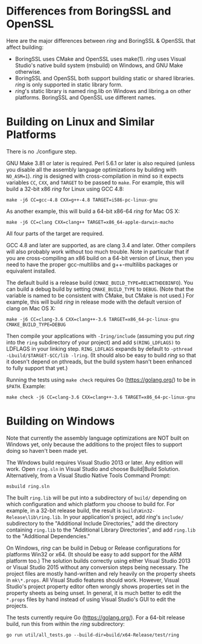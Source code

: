 Differences from BoringSSL and OpenSSL
======================================

Here are the major differences between *ring* and BoringSSL & OpenSSL that
affect building:

* BoringSSL uses CMake and OpenSSL uses make(1). *ring* uses Visual Studio's
  native build system (msbuild) on Windows, and GNU Make otherwise.
* BoringSSL and OpenSSL both support building static or shared libraries.
  *ring* is only supported in static library form.
* *ring*'s static library is named ring.lib on Windows and libring.a on
  other platforms. BoringSSL and OpenSSL use different names.



Building on Linux and Similar Platforms
=======================================

There is no ./configure step.

GNU Make 3.81 or later is required. Perl 5.6.1 or later is also required
(unless you disable all the assembly language optimizations by building
with ```NO_ASM=1```). *ring* is designed with cross-compilation in mind so it
expects variables ```CC```, ```CXX```, and ```TARGET``` to be passed
to ```make```. For example, this will build a 32-bit x86 *ring* for Linux using
GCC 4.8:

    make -j6 CC=gcc-4.8 CXX=g++-4.8 TARGET=i586-pc-linux-gnu

As another example, this will build a 64-bit x86-64 *ring* for Mac OS X:

    make -j6 CC=clang CXX=clang++ TARGET=x86_64-apple-darwin-macho

All four parts of the target are required.

GCC 4.8 and later are supported, as are clang 3.4 and later. Other compilers
will also probably work without too much trouble. Note in particular that if
you are cross-compiling an x86 build on a 64-bit version of Linux, then you
need to have the proper gcc-multilibs and g++-multilibs packages or equivalent
installed.

The default build is a release build (```CMAKE_BUILD_TYPE=RELWITHDEBINFO```).
You can build a debug build by setting ```CMAKE_BUILD_TYPE``` to ```DEBUG```.
(Note that the variable is named to be consistent with CMake, but CMake is not
used.) For example, this will build *ring* in release mode with the default
version of clang on Mac OS X:

    make -j6 CC=clang-3.6 CXX=clang++-3.6 TARGET=x86_64-pc-linux-gnu CMAKE_BUILD_TYPE=DEBUG

Then compile your applications with ```-Iring/include``` (assuming you put *ring*
into the ```ring``` subdirectory of your project) and add ```$(RING_LDFLAGS)```
to LDFLAGS in your linking step. ```RING_LDFLAGS``` expands by default
to ```-pthread -Lbuild/$TARGET-$CC/lib -lring```. (It should also be
easy to build *ring* so that it doesn't depend on pthreads, but the build system
hasn't been enhanced to fully support that yet.)

Running the tests using ```make check``` requires Go (https://golang.org/) to
be in ```$PATH```. Example:

    make check -j6 CC=clang-3.6 CXX=clang++-3.6 TARGET=x86_64-pc-linux-gnu



Building on Windows
===================

Note that currently the assembly language optimizations are NOT built on
Windows yet, only because the additions to the project files to support doing
so haven't been made yet.

The Windows build requires Visual Studio 2013 or later. Any edition will work.
Open ```ring.sln``` in Visual Studio and choose Build|Build Solution.
Alternatively, from a Visual Studio Native Tools Command Prompt:

    msbuild ring.sln

The built ```ring.lib``` will be put into a subdirectory of ```build/``` depending
on which configuration and which platform you choose to build for. For example,
in a 32-bit release build, the result is ```build\Win32-Release\lib\ring.lib```.
In your application's project, add *ring*'s ```include/``` subdirectory to the
"Additional Include Directories," add the directory containing ```ring.lib```
to the "Additional Library Directories", and add ```ring.lib``` to the
"Additional Dependencies."

On Windows, *ring* can be build in Debug or Release configurations for
platforms Win32 or x64. (It should be easy to add support for the ARM platform
too.) The solution builds correctly using either Visual Studio 2013 or Visual
Studio 2015 without any conversion steps being necessary. The project files are
mostly hand-written and rely heavily on the property sheets in ```mk\*.props```.
All Visual Studio features should work. However, Visual Studio's project property
editor often wrongly shows properties set in the property sheets as being
unset. In general, it is much better to edit the ```*.props``` files by hand
instead of using Visual Studio's GUI to edit the projects.

The tests currently require Go (https://golang.org/). For a 64-bit release
build, run this from within the *ring* subdirectory:

    go run util/all_tests.go --build-dir=build/x64-Release/test/ring
